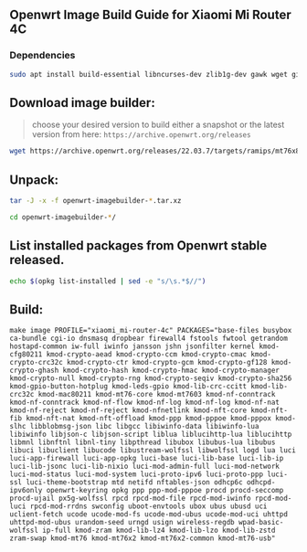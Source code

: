 ## Openwrt Image Build Guide for Xiaomi Mi Router 4C

### Dependencies 
```sh
sudo apt install build-essential libncurses-dev zlib1g-dev gawk wget git gettext libssl-dev xsltproc rsync wget unzip python3 python3-distutils -y
```
## Download image builder:
   > choose your desired version to build either a snapshot or the latest version from here: `https://archive.openwrt.org/releases`
```sh
wget https://archive.openwrt.org/releases/22.03.7/targets/ramips/mt76x8/openwrt-imagebuilder-22.03.7-ramips-mt76x8.Linux-x86_64.tar.xz
```
## Unpack:
```sh
tar -J -x -f openwrt-imagebuilder-*.tar.xz
```
```sh
cd openwrt-imagebuilder-*/
```     
## List installed packages from Openwrt stable released.
```sh
echo $(opkg list-installed | sed -e "s/\s.*$//")
```
## Build:

`make image PROFILE="xiaomi_mi-router-4c" PACKAGES="base-files busybox ca-bundle cgi-io dnsmasq dropbear firewall4 fstools fwtool getrandom hostapd-common iw-full iwinfo jansson jshn jsonfilter kernel kmod-cfg80211 kmod-crypto-aead kmod-crypto-ccm kmod-crypto-cmac kmod-crypto-crc32c kmod-crypto-ctr kmod-crypto-gcm kmod-crypto-gf128 kmod-crypto-ghash kmod-crypto-hash kmod-crypto-hmac kmod-crypto-manager kmod-crypto-null kmod-crypto-rng kmod-crypto-seqiv kmod-crypto-sha256 kmod-gpio-button-hotplug kmod-leds-gpio kmod-lib-crc-ccitt kmod-lib-crc32c kmod-mac80211 kmod-mt76-core kmod-mt7603 kmod-nf-conntrack kmod-nf-conntrack kmod-nf-flow kmod-nf-log kmod-nf-log kmod-nf-nat kmod-nf-reject kmod-nf-reject kmod-nfnetlink kmod-nft-core kmod-nft-fib kmod-nft-nat kmod-nft-offload kmod-ppp kmod-pppoe kmod-pppox kmod-slhc libblobmsg-json libc libgcc libiwinfo-data libiwinfo-lua libiwinfo libjson-c libjson-script liblua liblucihttp-lua liblucihttp libmnl libnftnl libnl-tiny libpthread libubox libubus-lua libubus libuci libuclient libucode libustream-wolfssl libwolfssl logd lua luci luci-app-firewall luci-app-opkg luci-base luci-lib-base luci-lib-ip luci-lib-jsonc luci-lib-nixio luci-mod-admin-full luci-mod-network luci-mod-status luci-mod-system luci-proto-ipv6 luci-proto-ppp luci-ssl luci-theme-bootstrap mtd netifd nftables-json odhcp6c odhcpd-ipv6only openwrt-keyring opkg ppp ppp-mod-pppoe procd procd-seccomp procd-ujail px5g-wolfssl rpcd rpcd-mod-file rpcd-mod-iwinfo rpcd-mod-luci rpcd-mod-rrdns swconfig uboot-envtools ubox ubus ubusd uci uclient-fetch ucode ucode-mod-fs ucode-mod-ubus ucode-mod-uci uhttpd uhttpd-mod-ubus urandom-seed urngd usign wireless-regdb wpad-basic-wolfssl ip-full kmod-zram kmod-lib-lz4 kmod-lib-lzo kmod-lib-zstd zram-swap kmod-mt76 kmod-mt76x2 kmod-mt76x2-common kmod-mt76-usb"`
